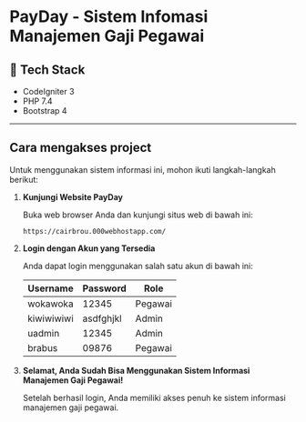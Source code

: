 # PayDay - Sistem Infomasi Manajemen Gaji Pegawai

## 🚀 Tech Stack

- CodeIgniter 3
- PHP 7.4
- Bootstrap 4

---

## Cara mengakses project

Untuk menggunakan sistem informasi ini, mohon ikuti langkah-langkah berikut:

1. **Kunjungi Website PayDay**

   Buka web browser Anda dan kunjungi situs web di bawah ini:
     ```
     https://cairbrou.000webhostapp.com/
     ```

2. **Login dengan Akun yang Tersedia**

   Anda dapat login menggunakan salah satu akun di bawah ini:

   |   Username   |  Password  |   Role   |
   |--------------|------------|----------|
   |   wokawoka   |   12345    |  Pegawai |
   |  kiwiwiwiwi  | asdfghjkl  |   Admin  |
   |    uadmin    |   12345    |   Admin  |
   |    brabus    |   09876    |  Pegawai |

3. **Selamat, Anda Sudah Bisa Menggunakan Sistem Informasi Manajemen Gaji Pegawai!**

   Setelah berhasil login, Anda memiliki akses penuh ke sistem informasi manajemen gaji pegawai.
